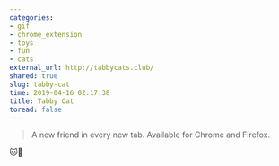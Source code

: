 ```yaml
---
categories:
- gif
- chrome_extension
- toys
- fun
- cats
external_url: http://tabbycats.club/
shared: true
slug: tabby-cat
time: 2019-04-16 02:17:38
title: Tabby Cat
toread: false
---
```


> A new friend in every new tab. Available for Chrome and Firefox.

🐱🧶